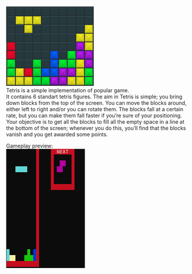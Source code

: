 ![alt text](Images/logoTetris.png "logo")  
Tetris is a simple implementation of popular game.  
It contains 6 standart tetris figures. 
The aim in Tetris is simple; you bring down blocks from the top of the screen. 
You can move the blocks around, either left to right and/or you can rotate them. 
The blocks fall at a certain rate, but you can make them fall faster if you’re sure of your positioning. 
Your objective is to get all the blocks to fill all the empty space in a line at the bottom of the screen; 
whenever you do this, you’ll find that the blocks vanish and you get awarded some points.  

Gameplay preview:  
![alt text](Images/gameplay.png "logo")
